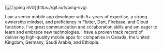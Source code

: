 
<!-- ### Hi there 👋 -->
[![Typing SVG](https://readme-typing-svg.herokuapp.com?font=Architects+Daughter&color=7AF79A&size=30&lines=Hey!+This+is+Mekonnen.;I+am+a+senior+Flutter+Developer...and+a+proud+Ethiopian+🇪🇹.)](https://git.io/typing-svg)

I am a senior mobile app developer with 5+ years of expertise, a strong ownership mindset, and proficiency in Flutter, Dart, Firebase, and Cloud functions. I've great communication and collaboration skills and am eager to learn and embrace new technologies. I have a proven track record of delivering high-quality mobile apps for companies in Canada, the United Kingdom, Germany, Saudi Arabia, and Ethiopia.

